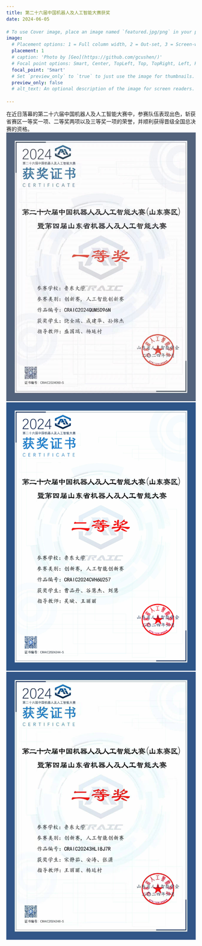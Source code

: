 ```yaml
---
title: 第二十六届中国机器人及人工智能大赛获奖
date: 2024-06-05

# To use Cover image, place an image named `featured.jpg/png` in your page's folder.
image:
  # Placement options: 1 = Full column width, 2 = Out-set, 3 = Screen-width
  placement: 1
  # caption: 'Photo by [Geo](https://github.com/gcushen/)'
  # Focal point options: Smart, Center, TopLeft, Top, TopRight, Left, Right, BottomLeft, Bottom, BottomRight
  focal_point: 'Smart'
  # Set `preview_only` to `true` to just use the image for thumbnails.
  preview_only: false
  # alt_text: An optional description of the image for screen readers.
  
---
```


在近日落幕的第二十六届中国机器人及人工智能大赛中，参赛队伍表现出色，斩获省赛区一等奖一项、二等奖两项以及三等奖一项的荣誉，并顺利获得晋级全国总决赛的资格。 
![](images\certificate1.jpg)
![](images\certificate2.jpg)
![](images\certificate3.jpg)


